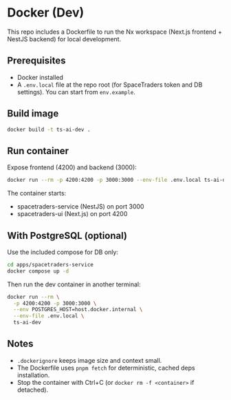 # Docker (Dev)

This repo includes a Dockerfile to run the Nx workspace (Next.js frontend + NestJS backend) for local development.

## Prerequisites
- Docker installed
- A `.env.local` file at the repo root (for SpaceTraders token and DB settings). You can start from `env.example`.

## Build image
```bash
docker build -t ts-ai-dev .
```

## Run container
Expose frontend (4200) and backend (3000):
```bash
docker run --rm -p 4200:4200 -p 3000:3000 --env-file .env.local ts-ai-dev
```

The container starts:
- spacetraders-service (NestJS) on port 3000
- spacetraders-ui (Next.js) on port 4200

## With PostgreSQL (optional)
Use the included compose for DB only:
```bash
cd apps/spacetraders-service
docker compose up -d
```
Then run the dev container in another terminal:
```bash
docker run --rm \
  -p 4200:4200 -p 3000:3000 \
  --env POSTGRES_HOST=host.docker.internal \
  --env-file .env.local \
  ts-ai-dev
```

## Notes
- `.dockerignore` keeps image size and context small.
- The Dockerfile uses `pnpm fetch` for deterministic, cached deps installation.
- Stop the container with Ctrl+C (or `docker rm -f <container>` if detached).
